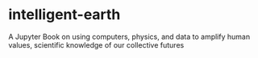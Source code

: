 # intelligent-earth
A Jupyter Book on using computers, physics, and data to amplify human values, scientific knowledge of our collective futures
